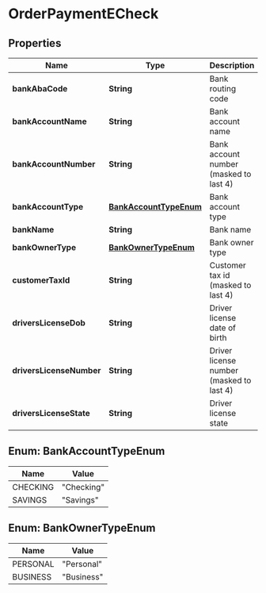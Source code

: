 

# OrderPaymentECheck


## Properties

| Name | Type | Description | Notes |
|------------ | ------------- | ------------- | -------------|
|**bankAbaCode** | **String** | Bank routing code |  [optional] |
|**bankAccountName** | **String** | Bank account name |  [optional] |
|**bankAccountNumber** | **String** | Bank account number (masked to last 4) |  [optional] |
|**bankAccountType** | [**BankAccountTypeEnum**](#BankAccountTypeEnum) | Bank account type |  [optional] |
|**bankName** | **String** | Bank name |  [optional] |
|**bankOwnerType** | [**BankOwnerTypeEnum**](#BankOwnerTypeEnum) | Bank owner type |  [optional] |
|**customerTaxId** | **String** | Customer tax id (masked to last 4) |  [optional] |
|**driversLicenseDob** | **String** | Driver license date of birth |  [optional] |
|**driversLicenseNumber** | **String** | Driver license number (masked to last 4) |  [optional] |
|**driversLicenseState** | **String** | Driver license state |  [optional] |



## Enum: BankAccountTypeEnum

| Name | Value |
|---- | -----|
| CHECKING | &quot;Checking&quot; |
| SAVINGS | &quot;Savings&quot; |



## Enum: BankOwnerTypeEnum

| Name | Value |
|---- | -----|
| PERSONAL | &quot;Personal&quot; |
| BUSINESS | &quot;Business&quot; |



